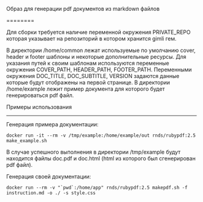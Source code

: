 Образ для генерации pdf документов из markdown файлов

========


Для сборки требуется наличие переменной окружения PRIVATE_REPO которая указывает на репозиторий в котором хранится gimli гем.

В директории /home/common лежат используемые по умолчанию cover, header и footer шаблоны и некоторые дополнительные ресурсы. Для указания путей к своим шаблонам используются переменные окружения COVER_PATH, HEADER_PATH, FOOTER_PATH.
Переменными окружения DOC_TITLE, DOC_SUBTITLE, VERSION задаются данные которые будут отображены на первой странице.
В директории /home/example лежит пример документа для которого будет генерироваться pdf файл.

Примеры использования

------------

Генерация примера документации:

```
docker run -it --rm -v /tmp/example:/home/example/out rnds/rubypdf:2.5 make_example.sh
```

В случае успешного выполнения в директории /tmp/example будут находится файлы doc.pdf и doc.html (html из которого был сгенерирован pdf файл).

Генерация своей документации:

```
docker run --rm -v "`pwd`:/home/app" rnds/rubypdf:2.5 makepdf.sh -f instruction.md -o ./ -s style.css
```
